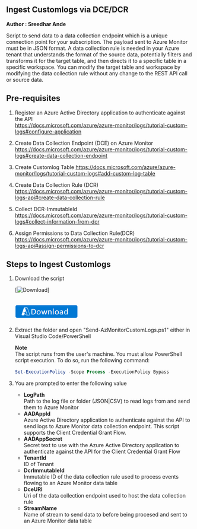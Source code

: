 ## Ingest Customlogs via DCE/DCR
**Author : Sreedhar Ande**

Script to send data to a data collection endpoint which is a unique connection point for your subscription. The payload sent to Azure Monitor must be in JSON format. A data collection rule is needed in your Azure tenant that understands the format of the source data, potentially filters and transforms it for the target table, and then directs it to a specific table in a specific workspace.
You can modify the target table and workspace by modifying the data collection rule without any change to the REST API call or source data.

## Pre-requisites  
1.	Register an Azure Active Directory application to authenticate against the API  
	https://docs.microsoft.com/azure/azure-monitor/logs/tutorial-custom-logs#configure-application  
	
2. Create Data Collection Endpoint (DCE) on Azure Monitor  
	https://docs.microsoft.com/azure/azure-monitor/logs/tutorial-custom-logs#create-data-collection-endpoint  
	
3. Create Customlog Table
	https://docs.microsoft.com/azure/azure-monitor/logs/tutorial-custom-logs#add-custom-log-table  
	
4. Create Data Collection Rule (DCR)  
   https://docs.microsoft.com/azure/azure-monitor/logs/tutorial-custom-logs-api#create-data-collection-rule

5. Collect DCR-ImmutableId  
	https://docs.microsoft.com/azure/azure-monitor/logs/tutorial-custom-logs#collect-information-from-dcr  
	
6. Assign Permissions to Data Collection Rule(DCR)  
	https://docs.microsoft.com/azure/azure-monitor/logs/tutorial-custom-logs-api#assign-permissions-to-dcr  

## Steps to Ingest Customlogs
1. Download the script 

    [![Download](/Solutions/Cribl%20Stream/images/Download.png)]
   
   ## [![Download](/Tools/CustomLogsIngestion-DCE-DCR/images/Download.png)](https://aka.ms/customlogsingestion)

2. Extract the folder and open "Send-AzMonitorCustomLogs.ps1" either in Visual Studio Code/PowerShell

   **Note**  
   The script runs from the user's machine. You must allow PowerShell script execution. To do so, run the following command:
   
   ```PowerShell
   Set-ExecutionPolicy -Scope Process -ExecutionPolicy Bypass  
   ```  
3. You are prompted to enter the following value 
	- **LogPath**    
    Path to the log file or folder (JSON|CSV) to read logs from and send them to Azure Monitor  
	- **AADAppId**  
    Azure Active Directory application to authenticate against the API to send logs to Azure Monitor data collection endpoint. This script supports the Client Credential Grant Flow.  
	- **AADAppSecret**  
    Secret text to use with the Azure Active Directory application to authenticate against the API for the Client Credential Grant Flow  
	- **TenantId**  
    ID of Tenant  
	- **DcrImmutableId**    
    Immutable ID of the data collection rule used to process events flowing to an Azure Monitor data table  
	- **DceURI**   
    Uri of the data collection endpoint used to host the data collection rule  
	- **StreamName**   
    Name of stream to send data to before being procesed and sent to an Azure Monitor data table  
    
